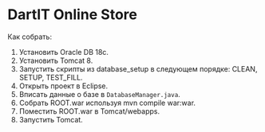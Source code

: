 # DartIT Online Store

Как собрать:
	
1. Установить Oracle DB 18c.
2. Установить Tomcat 8.
3. Запустить скрипты из database_setup в следующем порядке: CLEAN, SETUP, TEST_FILL.
4. Открыть проект в Eclipse.
5. Вписать данные о базе в `DatabaseManager.java`.
6. Собрать ROOT.war используя mvn compile war:war.
7. Поместить ROOT.war в Tomcat/webapps.
8. Запустить Tomcat.